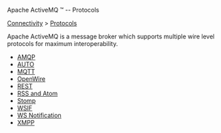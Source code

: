 Apache ActiveMQ ™ -- Protocols 

[Connectivity](connectivity.md) > [Protocols](ConnectivityConnectivity/Connectivity/protocols.md)


Apache ActiveMQ is a message broker which supports multiple wire level protocols for maximum interoperability.

*   [AMQP](Connectivity/Protocols/amqp.md)
*   [AUTO](Connectivity/Protocols/auto.md)
*   [MQTT](Connectivity/ProtocolsConnectivity/Protocols/Connectivity/Protocols/mqtt.md)
*   [OpenWire](Connectivity/Protocols/openwire.md)
*   [REST](Connectivity/ProtocolsConnectivity/Protocols/Connectivity/Protocols/rest.md)
*   [RSS and Atom](Connectivity/ProtocolsConnectivity/Protocols/Connectivity/Protocols/rss-and-atom.md)
*   [Stomp](Connectivity/Protocols/stomp.md)
*   [WSIF](Connectivity/ProtocolsConnectivity/Protocols/Connectivity/Protocols/wsif.md)
*   [WS Notification](Connectivity/ProtocolsConnectivity/Protocols/Connectivity/Protocols/ws-notification.md)
*   [XMPP](Connectivity/Protocols/xmpp.md)

